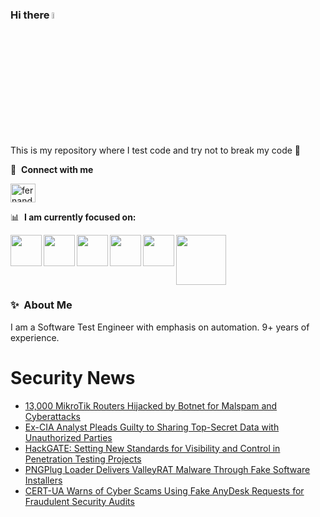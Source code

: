 ### Hi there <a href="https://www.gautamkrishnar.com/"><img src="https://media.giphy.com/media/hvRJCLFzcasrR4ia7z/giphy.gif" width="5%"></a>
This is my repository where I test code and try not to break my code :rofl:

🔗 &nbsp;**Connect with me**
<p align="left">
<a href="https://linkedin.com/in/fernandorlcruz" target="blank"><img align="center" src="https://raw.githubusercontent.com/rahuldkjain/github-profile-readme-generator/master/src/images/icons/Social/linked-in-alt.svg" alt="fernando cruz" height="30" width="40" /></a>
  
📊 &nbsp;**I am currently focused on:**

<img align="left" width='50' height='50' src="https://cdn.jsdelivr.net/gh/devicons/devicon/icons/python/python-original-wordmark.svg" />
<img align="left" width='50' height='50' src="https://cdn.jsdelivr.net/gh/devicons/devicon/icons/csharp/csharp-original.svg" />
<img align="left" width='50' height='50' src="https://cdn.jsdelivr.net/gh/devicons/devicon/icons/jenkins/jenkins-original.svg" />
<img align="left" width='50' height='50' src="https://specflow.org/wp-content/uploads/2021/05/SpecFlow-Icon.png" />
<img align="left" width='50' height='50' src="https://www.svgrepo.com/show/306098/githubactions.svg" />
<img width='80' height='80' src="https://cdn2.vectorstock.com/i/1000x1000/64/81/security-testing-concept-icon-safety-audit-key-vector-29166481.jpg" />
          
          
  
### ✨&nbsp; About Me

I am a Software Test Engineer with emphasis on automation. 9+ years of experience.

# Security News
<!-- BLOG-POST-LIST:START -->
- [13,000 MikroTik Routers Hijacked by Botnet for Malspam and Cyberattacks](https://thehackernews.com/2025/01/13000-mikrotik-routers-hijacked-by.html)
- [Ex-CIA Analyst Pleads Guilty to Sharing Top-Secret Data with Unauthorized Parties](https://thehackernews.com/2025/01/ex-cia-analyst-pleads-guilty-to-sharing.html)
- [HackGATE: Setting New Standards for Visibility and Control in Penetration Testing Projects](https://thehackernews.com/2025/01/hackgate-setting-new-standards-for.html)
- [PNGPlug Loader Delivers ValleyRAT Malware Through Fake Software Installers](https://thehackernews.com/2025/01/pngplug-loader-delivers-valleyrat.html)
- [CERT-UA Warns of Cyber Scams Using Fake AnyDesk Requests for Fraudulent Security Audits](https://thehackernews.com/2025/01/cert-ua-warns-of-cyber-scams-using-fake.html)
<!-- BLOG-POST-LIST:END -->

